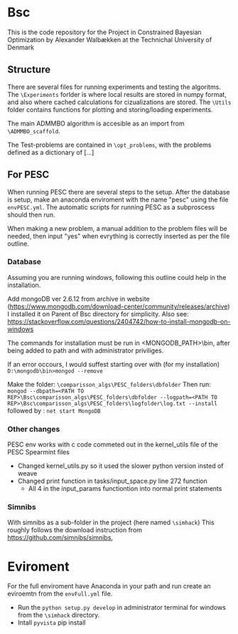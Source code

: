 # Bsc
This is the code repository for the Project in Constrained Bayesian Optimization by Alexander Walbækken at the Technichal University of Denmark

## Structure
There are several files for running experiments and testing the algoritms. The `\Experiments` forlder is where local results are stored in numpy format, and also where cached calculations for cizualizations are stored. The `\Utils` folder contains functions for plotting and storing/loading experiments.

The main ADMMBO algorithm is accesible as an import from `\ADMMBO_scaffold`. 

The Test-problems are contained in `\opt_problems`, with the problems defined as a dictionary of [...]

## For PESC
When running PESC there are several steps to the setup. After the database is setup, make an anaconda enviroment with the name "pesc" using the file `envPESC.yml`. The automatic scripts for running PESC as a subproscess should then run. 

When making a new problem, a manual addition to the problem files will be needed, then input "yes" when evrything is correctly inserted as per the file outline.

### Database
Assuming you are running windows, following this outline could help in the installation.

Add mongoDB ver 2.6.12 from archive in website (https://www.mongodb.com/download-center/community/releases/archive)
I installed it on Parent of Bsc directory for simplicity. Also see: https://stackoverflow.com/questions/2404742/how-to-install-mongodb-on-windows

The commands for installation must be run in <MONGODB_PATH>\bin, after being added to path and with administrator priviliges.

If an error occours, I would suffest starting over with (for my installation) `D:\mongodb\bin>mongod --remove`

Make the folder: `\comparisson_algs\PESC_folders\dbfolder`
Then run:
`mongod --dbpath=<PATH TO REP>\Bsc\comparisson_algs\PESC_folders\dbfolder --logpath=<PATH TO REP>\Bsc\comparisson_algs\PESC_folders\logfolder\log.txt --install`
followed by :
`net start MongoDB`

### Other changes
PESC env works with c code commeted out in the kernel_utils file of the PESC Spearmint files

- Changed kernel_utils.py so it used the slower python version insted of weave
- Changed print function in tasks/input_space.py line 272 function
    - All 4 in the input_params functiontion into normal print statements


### Simnibs
With simnibs as a sub-folder in the project (here named `\simhack`) This roughly follows the download instruction from https://github.com/simnibs/simnibs,
<!-- - download the simnibs_charm branch instead, then conda install the env `conda env create -f environment_win.yml -n simnibs` -->
# Eviroment
For the full enviroment have Anaconda in your path and run create an eviroemtn from the `envFull.yml` file.
- Run the `python setup.py develop` in administrator terminal for windows from the `\simhack` directory.
- Intall `pyvista` pip install

